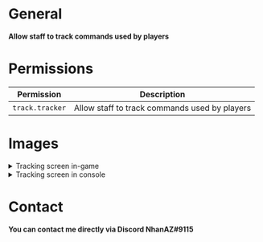 # General
**Allow staff to track commands used by players**

# Permissions
| Permission      | Description                                   |
| ----------------| --------------------------------------------- |
| `track.tracker` | Allow staff to track commands used by players |

# Images

<details> <summary>Tracking screen in-game</summary> <img src="https://github.com/NhanAZ/Images/blob/master/handlefont.jpg"/> </details>

<details> <summary>Tracking screen in console</summary> <img src="https://github.com/NhanAZ/Images/blob/master/incls.png"/> </details>

# Contact
**You can contact me directly via Discord NhanAZ#9115**

<!--
# TODO
- [X] Save the history of players using the command.
- [X] Convert tracking notifications to Unicode fonts
- [X] Log the use of commands used by players.
- [ ] UI Form for editing config.
- [ ] Connect with Discord.
- [ ] Connect with Messenger?
- [ ] Add related statistical data.
- [ ] Sign Track.
- [ ] Etc...
-->